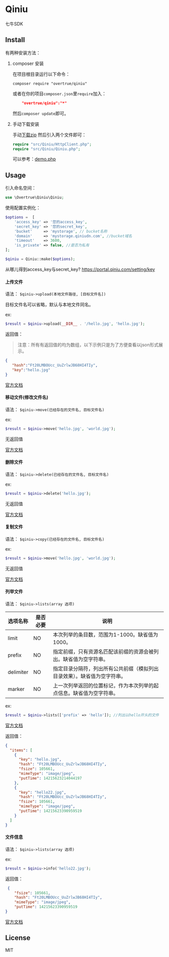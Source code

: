 # Qiniu

七牛SDK


## Install

有两种安装方法：

1. composer 安装

    在项目根目录运行以下命令：

    ```shell
    composer require "overtrue/qiniu"
    ```
    
    或者在你的项目`composer.json`里`require`加入：
    
    ```json
        "overtrue/qiniu":"*"
    ```
    然后`composer update`即可。

2. 手动下载安装

    手动[下载zip](https://github.com/overtrue/qiniu/archive/master.zip) 然后引入两个文件即可：

    ```php
    require "src/Qiniu/HttpClient.php";
    require "src/Qiniu/Qiniu.php";
    ```

    可以参考：[demo.php](https://github.com/overtrue/qiniu/blob/master/demo.php)

## Usage

引入命名空间：

```php
use \Overtrue\Qiniu\Qiniu;
```


使用配置实例化：

```php
$options =  [
    'access_key' => '您的access_key',
    'secret_key' => '您的secret_key',
    'bucket'     => 'mystorage', // bucket名称
    'domain'     => 'mystorage.qiniudn.com', //bucket域名
    'timeout'    => 3600,
    'is_private' => false, //是否为私有
];

$qiniu = Qiniu::make($options);
```

从哪儿得到access_key与secret_key? https://portal.qiniu.com/setting/key


#### 上传文件

语法： `$qiniu->upload(本地文件路径, [目标文件名])`

目标文件名可以省略，默认与本地文件同名。

ex: 
```php
$result = $qiniu->upload(__DIR__ . '/hello.jpg', 'hello.jpg');
```

返回值：

> 注意：所有有返回值的均为数组，以下示例只是为了方便查看以json形式展示。

```json
{
   "hash":"Ft20LMBOUcc_UuZrlwJB68HI4TIy",
   "key":"hello.jpg"
}
```

[官方文档](http://developer.qiniu.com/docs/v6/api/reference/up/upload.html)

#### 移动文件(修改文件名)


语法： `$qiniu->move(已经存在的文件名, 目标文件名)`

ex: 
```php
$result = $qiniu->move('hello.jpg', 'world.jpg');
```

无返回值

[官方文档](http://developer.qiniu.com/docs/v6/api/reference/rs/move.html)

#### 删除文件


语法： `$qiniu->delete(已经存在的文件名, 目标文件名)`

ex: 
```php
$result = $qiniu->delete('hello.jpg');
```

无返回值

[官方文档](http://developer.qiniu.com/docs/v6/api/reference/rs/delete.html)

#### 复制文件


语法： `$qiniu->copy(已经存在的文件名, 目标文件名)`

ex: 
```php
$result = $qiniu->move('hello.jpg', 'world.jpg');
```

无返回值

[官方文档](http://developer.qiniu.com/docs/v6/api/reference/rs/copy.html)

#### 列举文件


语法： `$qiniu->lists(array 选项)`

| 选项名称 | 是否必要 | 说明 |
| ----- |----- | ----- |
| limit  |  NO  | 本次列举的条目数，范围为1-1000。缺省值为1000。|
| prefix  |  NO  | 指定前缀，只有资源名匹配该前缀的资源会被列出。缺省值为空字符串。|
| delimiter | NO |  指定目录分隔符，列出所有公共前缀（模拟列出目录效果）。缺省值为空字符串。|
| marker  | NO  | 上一次列举返回的位置标记，作为本次列举的起点信息。缺省值为空字符串。|

ex: 
```php
$result = $qiniu->lists(['prefix' => 'hello']); //列出以hello开头的文件
```

[官方文档](http://developer.qiniu.com/docs/v6/api/reference/rs/list.html)

返回值：

```json
{
  "items": [
    {
      "key": "hello.jpg",
      "hash": "Ft20LMBOUcc_UuZrlwJB68HI4TIy",
      "fsize": 105661,
      "mimeType": "image/jpeg",
      "putTime": 14215623214044197
    },
    {
      "key": "hello22.jpg",
      "hash": "Ft20LMBOUcc_UuZrlwJB68HI4TIy",
      "fsize": 105661,
      "mimeType": "image/jpeg",
      "putTime": 14215623390959519
    }
  ]
}
```

#### 文件信息


语法： `$qiniu->lists(array 选项)`

ex:

```php
$result = $qiniu->info('hello22.jpg');
```

返回值：

```json
 {
    "fsize": 105661,
    "hash": "Ft20LMBOUcc_UuZrlwJB68HI4TIy",
    "mimeType": "image/jpeg",
    "putTime": 14215623390959519
}      
```

[官方文档](http://developer.qiniu.com/docs/v6/api/reference/rs/stat.html)

## License

MIT
